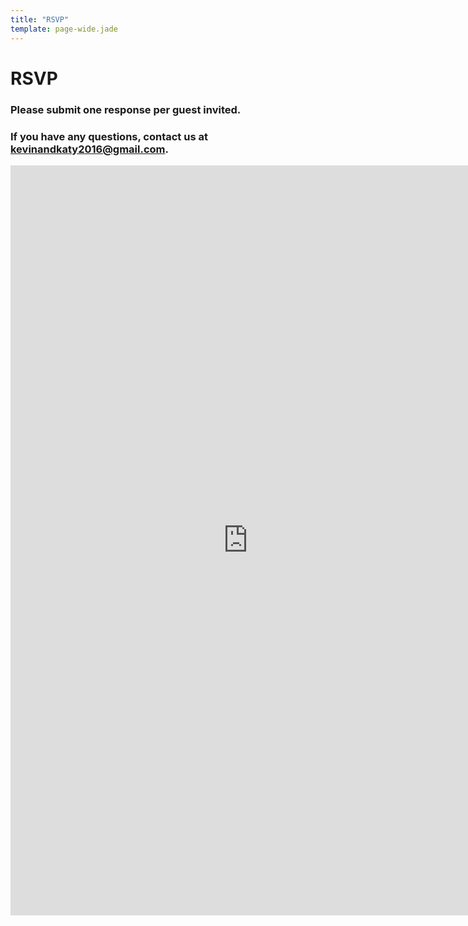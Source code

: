 ```yaml
---
title: "RSVP"
template: page-wide.jade
---
```


# RSVP

### Please submit one response per guest invited.

### If you have any questions, contact us at [kevinandkaty2016@gmail.com](mailto:kevinandkaty2016@gmail.com).

<div class="iframe-container">
  <iframe src="https://docs.google.com/forms/d/1zqyO_kdvI32nLHo1KMsT5QN1ojg0f2-vzoUyvXR0tSw/viewform?embedded=true" width="760" height="1200" frameborder="0" marginheight="0" marginwidth="0">Loading...</iframe>
</div>
